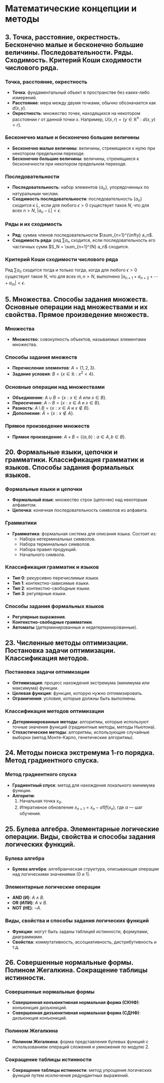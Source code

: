 # Математические концепции и методы

## 3. Точка, расстояние, окрестность. Бесконечно малые и бесконечно большие величины. Последовательности. Ряды. Сходимость. Критерий Коши сходимости числового ряда.

### Точка, расстояние, окрестность
- **Точка**: фундаментальный объект в пространстве без каких-либо измерений.
- **Расстояние**: мера между двумя точками, обычно обозначается как $d(x, y)$.
- **Окрестность**: множество точек, находящихся на некотором расстоянии $r$ от данной точки $x$. Например, $U(x, r) = \{ y \in \mathbb{R}^n : d(x, y) < r \}$.

### Бесконечно малые и бесконечно большие величины
- **Бесконечно малые величины**: величины, стремящиеся к нулю при некотором предельном переходе.
- **Бесконечно большие величины**: величины, стремящиеся к бесконечности при некотором предельном переходе.

### Последовательности
- **Последовательность**: набор элементов $\{a_n\}$, упорядоченных по натуральным числам.
- **Сходимость последовательности**: последовательность $\{a_n\}$ сходится к $L$, если для любого $\epsilon > 0$ существует такое $N$, что для всех $n > N$, $|a_n - L| < \epsilon$.

### Ряды и их сходимость
- **Ряд**: сумма членов последовательности $\sum_{n=1}^{\infty} a_n$.
- **Сходимость ряда**: ряд $\sum a_n$ сходится, если последовательность его частичных сумм $S_N = \sum_{n=1}^{N} a_n$ сходится.

### Критерий Коши сходимости числового ряда
Ряд $\sum a_n$ сходится тогда и только тогда, когда для любого $\epsilon > 0$ существует такое $N$, что для всех $m, n > N$, выполнено $|a_{n+1} + a_{n+2} + \cdots + a_{m}| < \epsilon$.

## 5. Множества. Способы задания множеств. Основные операции над множествами и их свойства. Прямое произведение множеств.

### Множества
- **Множество**: совокупность объектов, называемых элементами множества.

### Способы задания множеств
- **Перечисление элементов**: $A = \{1, 2, 3\}$.
- **Задание условия**: $B = \{x \in \mathbb{R} : x^2 < 4\}$.

### Основные операции над множествами
- **Объединение**: $A \cup B = \{ x : x \in A \text{ или } x \in B \}$.
- **Пересечение**: $A \cap B = \{ x : x \in A \text{ и } x \in B \}$.
- **Разность**: $A \setminus B = \{ x : x \in A \text{ и } x \notin B \}$.
- **Дополнение**: $\bar{A} = \{ x : x \notin A \}$.

### Прямое произведение множеств
- **Прямое произведение**: $A \times B = \{ (a, b) : a \in A, b \in B \}$.

## 20. Формальные языки, цепочки и грамматики. Классификация грамматик и языков. Способы задания формальных языков.

### Формальные языки и цепочки
- **Формальный язык**: множество строк (цепочек) над некоторым алфавитом.
- **Цепочка**: конечная последовательность символов из алфавита.

### Грамматики
- **Грамматика**: формальная система для описания языка. Состоит из:
  - Набора нетерминальных символов.
  - Набора терминальных символов.
  - Набора правил продукций.
  - Начального символа.

### Классификация грамматик и языков
- **Тип 0**: рекурсивно перечислимые языки.
- **Тип 1**: контекстно-зависимые языки.
- **Тип 2**: контекстно-свободные языки.
- **Тип 3**: регулярные языки.

### Способы задания формальных языков
- **Регулярные выражения**.
- **Контекстно-свободные грамматики**.
- **Автоматы** (детерминированные и недетерминированные).

## 23. Численные методы оптимизации. Постановка задачи оптимизации. Классификация методов.

### Постановка задачи оптимизации
- **Оптимизация**: процесс нахождения экстремума (минимума или максимума) функции.
- **Целевая функция**: функция, которую нужно оптимизировать.
- **Ограничения**: условия, которые должны быть выполнены.

### Классификация методов оптимизации
- **Детерминированные методы**: алгоритмы, которые используют точные значения функций (градиентные методы, методы Ньютона).
- **Стохастические методы**: алгоритмы, использующие случайные выборки (метод Монте-Карло, генетические алгоритмы).

## 24. Методы поиска экстремума 1-го порядка. Метод градиентного спуска.

### Метод градиентного спуска
- **Градиентный спуск**: метод для нахождения локального минимума функции.
- **Алгоритм**:
  1. Начальная точка $x_0$.
  2. Итеративное обновление $x_{n+1} = x_n - \alpha \nabla f(x_n)$, где $\alpha$ — шаг обучения.

## 25. Булева алгебра. Элементарные логические операции. Виды, свойства и способы задания логических функций.

### Булева алгебра
- **Булева алгебра**: алгебраическая структура, описывающая операции над логическими значениями (0 и 1).

### Элементарные логические операции
- **AND (И)**: $A \land B$.
- **OR (ИЛИ)**: $A \lor B$.
- **NOT (НЕ)**: $\neg A$.

### Виды, свойства и способы задания логических функций
- **Функции**: могут быть заданы таблицей истинности, формулами, диаграммами.
- **Свойства**: коммутативность, ассоциативность, дистрибутивность и т.д.

## 26. Совершенные нормальные формы. Полином Жегалкина. Сокращение таблицы истинности.

### Совершенные нормальные формы
- **Совершенная конъюнктивная нормальная форма (СКНФ)**: конъюнкция дизъюнкций.
- **Совершенная дизъюнктивная нормальная форма (СДНФ)**: дизъюнкция конъюнкций.

### Полином Жегалкина
- **Полином Жегалкина**: форма представления булевых функций с использованием операций сложения и умножения по модулю 2.

### Сокращение таблицы истинности
- **Сокращение таблицы истинности**: метод упрощения логических функций путем исключения редундантных выражений.
